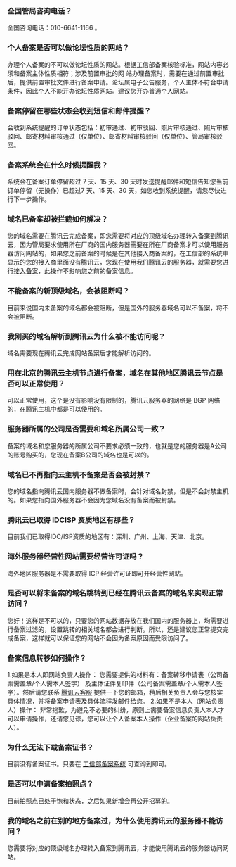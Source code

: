 ### 全国管局咨询电话？
全国咨询电话：010-6641-1166 。

### 个人备案是否可以做论坛性质的网站？
办理个人备案的不可以做论坛性质的网站。根据工信部备案核验标准，网站内容必须和备案主体性质相符；涉及前置审批的网
站办理备案时，需要在通过前置审批后，提供前置审批文件进行备案申请。论坛属电子公告服务，个人主体不符合申请条件，因此个人不能开办论坛性质网站。建议您开办普通个人网站。

### 备案停留在哪些状态会收到短信和邮件提醒？
会收到系统提醒的订单状态包括：初审通过、初审驳回、照片审核通过、照片审核驳回、邮寄材料审核通过（仅单位）、邮寄材料审核驳回（仅单位）、管局审核驳回。

### 备案系统会在什么时候提醒我？
系统会在备案订单停留超过 7 天、15 天、30 天时发送提醒邮件和短信告知您当前订单停留（无操作）已超过7 天、15 天、30 天，如您收到系统提醒，请您尽快进行下一步操作。

### 域名已备案却被拦截如何解决？
您的域名需要在腾讯云完成备案，即您需要将对应的顶级域名办理转入备案到腾讯云，因为管局要求使用所在厂商的国内服务器需要在所在厂商备案才可以使用服务器访问网站的，如果您之前备案的时候是在其他接入商备案的，在工信部的系统中显示的您的接入商里面没有腾讯云，您现在使用我们腾讯云的服务器，就需要您进行[接入备案](https://cloud.tencent.com/document/product/243/19024)，此操作不影响您之前的备案信息。

### 不能备案的新顶级域名，会被阻断吗？
目前来说国内未备案的域名都会被阻断，但是国外的服务器域名可以不备案，将不会被阻断。


### 我刚买的域名解析到腾讯云为什么被不能访问呢？
域名需要现在腾讯云完成网站备案后才能解析访问的。


###  用在北京的腾讯云主机节点进行备案，域名在其他地区腾讯云节点是否可以正常使用？
可以正常使用，这个是没有影响没有限制的，腾讯云服务器的网络是 BGP 网络的，在腾讯主机中都是可以使用的。

### 服务器所属的公司是否需要和域名所属公司一致？
备案的域名和您服务器的所属公司不要求必须一致的，也就是您的服务器是A公司的账号购买的，您现在备案B公司的域名也是可以的。

### 域名已不再指向云主机不备案是否会被封禁？
您的域名指向腾讯云国内服务器不做备案时，会针对域名封禁，但是不会封禁主机的。如果您指向国外服务器不会因为您域名没有备案而被封禁。

### 腾讯云已取得 IDCISP 资质地区有那些？
目前我们已取得IDC/ISP资质的地区有：深圳、广州、上海、天津、北京。


### 海外服务器经营性网站需要经营许可证吗？
海外地区服务器是不需要取得 ICP 经营许可证即可开经营性网站。

### 是否可以将未备案的域名跳转到已经在腾讯云备案的域名来实现正常访问？
您好！这样是不可以的，只要您的网站数据存放在我们国内的服务器上，均需要进行备案过滤的，设置跳转的相关域名都会进行判断。所以，还是建议您正常提交完成备案，这样就可以保证您的网站不会因为备案原因而受限访问了。

### 备案信息转移如何操作？
1.如果是本人即网站负责人操作： 
您需要提供的材料有：备案转移申请表（公司备案需盖章/个人需本人签字） 及主体证件复印件（公司备案需盖章/个人需本人签字）。然后请您联系 [腾讯云客服](https://console.qcloud.com/workorder/category) 提供一下您的邮箱，稍后相关负责人会与您核实具体情况，并将备案申请表及具体流程发邮件给您。
2.如果不是本人（网站负责人）操作：
非常抱歉，为避免不必要的纠纷，原则上需要备案信息负责人本人才可以申请操作，还请您见谅，您可以让个人备案本人操作（企业备案的网站负责人）。

### 为什么无法下载备案证书？
目前没有备案证书。只要在 [工信部备案系统](http://www.miitbeian.gov.cn/publish/query/indexFirst.action) 可查询到即可。

### 是否可以申请备案拍照点？
目前拍照点已处于饱和状态，之后如果新增会再公开招募的。


### 我的域名之前在别的地方备案过，为什么使用腾讯云的服务器不能访问？
您需要将对应的顶级域名办理转入备案到腾讯云，才能使用腾讯云的服务器访问网站。
